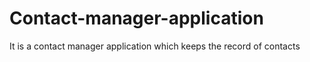 # Contact-manager-application
It is a contact manager application which keeps the record of contacts
